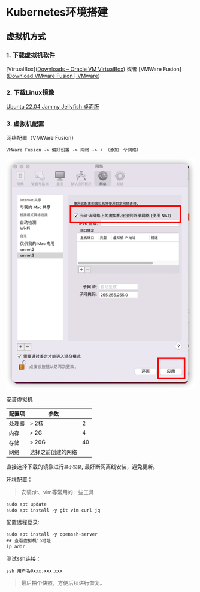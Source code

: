 # Kubernetes环境搭建



## 虚拟机方式

### 1. 下载虚拟机软件

[VirtualBox]([Downloads – Oracle VM VirtualBox](https://www.virtualbox.org/wiki/Downloads)) 或者 [VMWare Fusion]([Download VMware Fusion | VMware](https://www.vmware.com/products/fusion/fusion-evaluation.html))



### 2. 下载Linux镜像

[Ubuntu 22.04 Jammy Jellyfish 桌面版](https://ubuntu.com/download/desktop)



### 3.  虚拟机配置

网络配置（VMWare Fusion）

```tex
VMWare Fusion -> 偏好设置 -> 网络 -> + （添加一个网络）
```

![image-20220706175103184](Kubernetes环境搭建.assets/image-20220706175103184.png)

安装虚拟机


| 配置项 | 参数               |      |
| ------ | ------------------ | ---- |
| 处理器 | > 2核              | 2    |
| 内存   | > 2G               | 4    |
| 存储   | > 20G              | 40   |
| 网络   | 选择之前创建的网络 |      |

直接选择下载的镜像进行`最小安装`, 最好断网离线安装，避免更新。

环境配置：

> 安装git、vim等常用的一些工具

```shell
sudo apt update
sudo apt install -y git vim curl jq
```

配置远程登录:

```shell
sudo apt install -y openssh-server
## 查看虚拟机ip地址
ip addr
```

测试ssh连接：

```shell
ssh 用户名@xxx.xxx.xxx
```

> 最后拍个快照，方便后续进行恢复。
